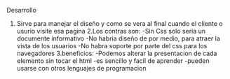 Desarrollo
1. Sirve para manejar el diseño y como se vera al final cuando el cliente o usurio visite esa pagina
2.Los contras son:
-Sin Css solo seria un documente informativo
-No habria diseño de por medio, para atraer la vista de los usuarios
-No habra soporte por parte del css para los navegadores
3.beneficios:
-Podemos alterar la presentacion de cada elemento sin tocar el html
-es sencillo y facil de aprender
-pueden usarse con otros lenguajes de programacion